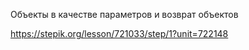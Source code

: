 Объекты в качестве параметров и возврат объектов

https://stepik.org/lesson/721033/step/1?unit=722148
